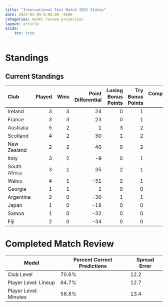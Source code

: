 ```yaml
---  
title: "International Test Match 2022 Status"  
date: 2023-05-09 6:00:00 -0500  
categories: model review projection  
layout: article  
aside:  
    toc: true  
---
```

# Standings

## Current Standings


| Club         |   Played |   Wins |   Point Differential |   Losing Bonus Points |   Try Bonus Points |   Competition Points |
|:-------------|---------:|-------:|---------------------:|----------------------:|-------------------:|---------------------:|
| Ireland      |        3 |      3 |                   24 |                     0 |                  1 |                   13 |
| France       |        3 |      3 |                   23 |                     0 |                  1 |                   13 |
| Australia    |        5 |      2 |                    1 |                     3 |                  2 |                   13 |
| Scotland     |        4 |      2 |                   30 |                     1 |                  2 |                   11 |
| New Zealand  |        2 |      2 |                   40 |                     0 |                  2 |                   10 |
| Italy        |        3 |      2 |                   -9 |                     0 |                  1 |                    9 |
| South Africa |        3 |      1 |                   35 |                     2 |                  1 |                    7 |
| Wales        |        4 |      1 |                  -31 |                     2 |                  1 |                    7 |
| Georgia      |        1 |      1 |                    1 |                     0 |                  0 |                    4 |
| Argentina    |        2 |      0 |                  -30 |                     1 |                  1 |                    2 |
| Japan        |        1 |      0 |                  -18 |                     0 |                  0 |                    0 |
| Samoa        |        1 |      0 |                  -32 |                     0 |                  0 |                    0 |
| Fiji         |        2 |      0 |                  -34 |                     0 |                  0 |                    0 |



# Completed Match Review


| Model | Percent Correct Predictions | Spread Error |
| ------ | ------ | ------ |
| Club Level | 70.6% | 12.2 |
| Player Level: Lineup | 64.7% | 12.7 |
| Player Level: Minutes | 58.8% | 13.4 |

